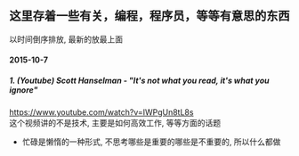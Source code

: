 ## 这里存着一些有关，编程，程序员，等等有意思的东西
以时间倒序排放, 最新的放最上面



#### 2015-10-7

##### 1. (Youtube) Scott Hanselman - "It's not what you read, it's what you ignore"  
https://www.youtube.com/watch?v=IWPgUn8tL8s   
这个视频讲的不是技术, 主要是如何高效工作, 等等方面的话题  
  - 忙碌是懒惰的一种形式, 不思考哪些是重要的哪些是不重要的, 所以什么都做  

